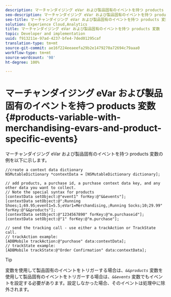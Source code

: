 ```yaml
---
description: マーチャンダイジング eVar および製品固有のイベントを持つ products 変数の例を以下に示します。
seo-description: マーチャンダイジング eVar および製品固有のイベントを持つ products 変数の例を以下に示します。
seo-title: マーチャンダイジング eVar および製品固有のイベントを持つ products 変数
solution: Experience Cloud,Analytics
title: マーチャンダイジング eVar および製品固有のイベントを持つ products 変数
topic: Developer and implementation
uuid: f913211e-97ad-4237-bfe4-7ded01295caf
translation-type: tm+mt
source-git-commit: ae16f224eeaeefa29b2e1479270a72694c79aaa0
workflow-type: tm+mt
source-wordcount: '98'
ht-degree: 100%

---
```



# マーチャンダイジング eVar および製品固有のイベントを持つ products 変数 {#products-variable-with-merchandising-evars-and-product-specific-events}

マーチャンダイジング eVar および製品固有のイベントを持つ products 変数の例を以下に示します。

```
//create a context data dictionary 
NSMutableDictionary *contextData = [NSMutableDictionary dictionary]; 
  
// add products, a purchase id, a purchase context data key, and any other data you want to collect. 
// Note the special syntax for products 
[contextData setObject:@"event1" forKey:@"&&events"]; 
[contextData setObject:@";Running Shoes;1;69.95;event1=5.5;eVar1=Merchandising,;Running Socks;10;29.99" forKey:@"&&products"]; 
[contextData setObject:@"1234567890" forKey:@"m.purchaseid"]; 
[contextData setObject:@"1" forKey:@"m.purchase"]; 
  
// send the tracking call - use either a trackAction or TrackState call. 
// trackAction example: 
[ADBMobile trackAction:@"purchase" data:contextData]; 
// trackState example: 
[ADBMobile trackState:@"Order Confirmation" data:contextData];
```

>[!TIP]
>
>変数を使用して製品固有のイベントをトリガーする場合は、*`&&products`* 変数を使用して製品固有のイベントをトリガーする場合は、*`&&events`* 変数でもイベントを設定する必要があります。設定しなかった場合、そのイベントは処理中に除外されます。

